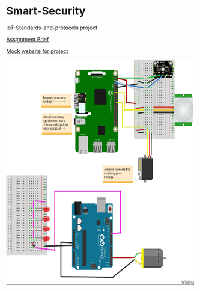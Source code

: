 # Smart-Security
IoT-Standards-and-protocols project


<a class ="item" target="_blank"  href="https://tutors-svelte.netlify.app/#/talk/iot-protocols-2022.netlify.app/topic-000-Assessments/talk-1/assignment.pdf"> Assignment Brief </p>

<a class ="item" target="_blank"  href="https://iot-standards-and-protocols-project.glitch.me/"> Mock website for project </p>



<img src="images/IotStandards and protocols_bb.jpg" alt="Wiring Diagram" style="width:500px;height:600px;" class="center">


